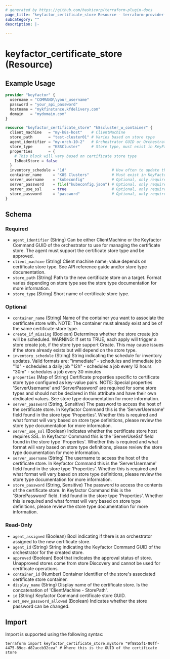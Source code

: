 ```yaml
---
# generated by https://github.com/hashicorp/terraform-plugin-docs
page_title: "keyfactor_certificate_store Resource - terraform-provider-keyfactor"
subcategory: ""
description: |-
  
---
```


# keyfactor_certificate_store (Resource)



## Example Usage

```terraform
provider "keyfactor" {
  username = "COMMAND\\your_username"
  password = "your_api_password"
  hostname = "mykfinstance.kfdelivery.com"
  domain   = "mydomain.com"
}

resource "keyfactor_certificate_store" "k8scluster_w_container" {
  client_machine   = "my-k8s-host"    # ClientMachine
  store_path       = "test-cluster01" # Varies based on store type
  agent_identifier = "my-orch-10-2"   # Orchestrator GUID or Orchestrator ClientMachine name
  store_type       = "K8SCluster"     # Store type, must exist in KeyFactor Command
  properties       = {
    # This block will vary based on certificate store type
    IsRootStore = false
  }
  inventory_schedule = "1d"                    # How often to update the inventory
  container_name     = "K8S Clusters"          # Must exist in KeyFactor Command
  server_username    = "kubeconfig"            # Optional, only required if store type requires it.
  server_password    = file("kubeconfig.json") # Optional, only required if store type requires it.
  server_use_ssl     = true                    # Optional, only required if store type requires it.
  store_password     = "password"              # Optional, only required if store type requires it.
}
```

<!-- schema generated by tfplugindocs -->
## Schema

### Required

- `agent_identifier` (String) Can be either ClientMachine or the Keyfactor Command GUID of the orchestrator to use for managing the certificate store. The agent must support the certificate store type and be approved.
- `client_machine` (String) Client machine name; value depends on certificate store type. See API reference guide and/or store type documentation.
- `store_path` (String) Path to the new certificate store on a target. Format varies depending on store type see the store type documentation for more information.
- `store_type` (String) Short name of certificate store type.

### Optional

- `container_name` (String) Name of the container you want to associate the certificate store with. NOTE: The container must already exist and be of the same certificate store type.
- `create_if_missing` (Boolean) Determines whether the store create job will be scheduled. WARNING: If set to TRUE, each apply will trigger a store create job, if the store type support Create. This may cause issues if the store already exists but will depend on the store type.
- `inventory_schedule` (String) String indicating the schedule for inventory updates. Valid formats are:
					"immediate" - schedules and immediate job
					"1d" - schedules a daily job
					"12h" - schedules a job every 12 hours
					"30m" - schedules a job every 30 minutes
- `properties` (Map of String) Certificate properties specific to certificate store type configured as key-value pairs. NOTE: Special properties 'ServerUsername' and 'ServerPassword' are required for some store types and should not be declared in this attribute and have their own dedicated values. See store type documentation for more information.
- `server_password` (String, Sensitive) The password to access the host of the certificate store. In Keyfactor Command this is the 'ServerUsername' field found in the store type 'Properties'. Whether this is required and what format will vary based on store type definitions, please review the store type documentation for more information.
- `server_use_ssl` (Boolean) Indicates whether the certificate store host requires SSL. In Keyfactor Command this is the 'ServerUseSsl' field found in the store type 'Properties'. Whether this is required and what format will vary based on store type definitions, please review the store type documentation for more information.
- `server_username` (String) The username to access the host of the certificate store. In Keyfactor Command this is the 'ServerUsername' field found in the store type 'Properties'. Whether this is required and what format will vary based on store type definitions, please review the store type documentation for more information.
- `store_password` (String, Sensitive) The password to access the contents of the certificate store. In Keyfactor Command this is the 'StorePassword' field. field found in the store type 'Properties'. Whether this is required and what format will vary based on store type definitions, please review the store type documentation for more information.

### Read-Only

- `agent_assigned` (Boolean) Bool indicating if there is an orchestrator assigned to the new certificate store.
- `agent_id` (String) String indicating the Keyfactor Command GUID of the orchestrator for the created store.
- `approved` (Boolean) Bool that indicates the approval status of store. Unapproved stores come from store Discovery and cannot be used for certificate operations.
- `container_id` (Number) Container identifier of the store's associated certificate store container.
- `display_name` (String) Display name of the certificate store. Is the concatenation of 'ClientMachine - StorePath'.
- `id` (String) Keyfactor Command certificate store GUID.
- `set_new_password_allowed` (Boolean) Indicates whether the store password can be changed.

## Import

Import is supported using the following syntax:

```shell
terraform import keyfactor_certificate_store.mystore "9f8855f1-80ff-4475-89ec-d82accb32cea" # Where this is the GUID of the certificate store
```
